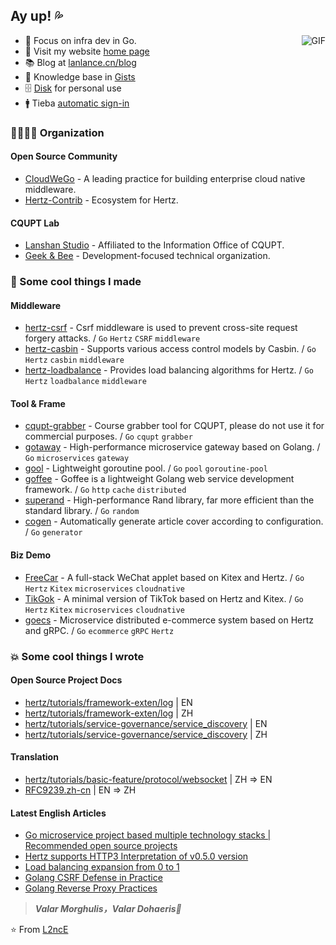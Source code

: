 ## Ay up! 💦

<img align="right" alt="GIF" src="https://raw.githubusercontent.com/JoeyBling/JoeyBling/master/pic/pusheencode.gif" />

- 🤡 Focus on infra dev in Go.
- 🏡 Visit my website [home page](https://lanlance.cn/)
- 📚 Blog at [lanlance.cn/blog](https://lanlance.cn/blog/)
- 📒 Knowledge base in [Gists](https://gists.lanlance.cn/)
- 🗄 [Disk](https://pan.lanlance.cn/) for personal use
- 🚹 Tieba [automatic sign-in](https://tieba.lanlance.cn/)

### 👨‍👨‍👧‍👧 Organization

#### Open Source Community
- [CloudWeGo](https://github.com/cloudwego) - A leading practice for building enterprise cloud native middleware.
- [Hertz-Contrib](https://github.com/hertz-contrib) - Ecosystem for Hertz.

#### CQUPT Lab
- [Lanshan Studio](https://github.com/LanshanTeam) - Affiliated to the Information Office of CQUPT.
- [Geek & Bee](https://github.com/gocybee) - Development-focused technical organization.

### 👻 Some cool things I made

#### Middleware

- [hertz-csrf](https://github.com/hertz-contrib/csrf) - Csrf middleware is used to prevent cross-site request forgery attacks. / `Go` `Hertz` `CSRF` `middleware`
- [hertz-casbin](https://github.com/hertz-contrib/casbin) - Supports various access control models by Casbin. / `Go` `Hertz` `casbin` `middleware`
- [hertz-loadbalance](https://github.com/hertz-contrib/loadbalance) - Provides load balancing algorithms for Hertz. / `Go` `Hertz` `loadbalance` `middleware`

#### Tool & Frame
- [cqupt-grabber](https://github.com/LgoLgo/cqupt-grabber) - Course grabber tool for CQUPT, please do not use it for commercial purposes. / `Go` `cqupt` `grabber`
- [gotaway](https://github.com/LgoLgo/gotaway) - High-performance microservice gateway based on Golang. / `Go` `microservices` `gateway`
- [gool](https://github.com/LgoLgo/gool) - Lightweight goroutine pool. / `Go` `pool` `goroutine-pool`
- [goffee](https://github.com/LgoLgo/goffee) - Goffee is a lightweight Golang web service development framework. / `Go` `http` `cache` `distributed`
- [superand](https://github.com/LgoLgo/superand) - High-performance Rand library, far more efficient than the standard library. / `Go` `random`
- [cogen](https://github.com/LgoLgo/cogen) - Automatically generate article cover according to configuration. / `Go` `generator`

#### Biz Demo
- [FreeCar](https://github.com/CyanAsterisk/FreeCar) - A full-stack WeChat applet based on Kitex and Hertz. / `Go` `Hertz` `Kitex` `microservices` `cloudnative`
- [TikGok](https://github.com/CyanAsterisk/TikGok) - A minimal version of TikTok based on Hertz and Kitex. / `Go` `Hertz` `Kitex` `microservices` `cloudnative`
- [goecs](https://github.com/LgoLgo/goecs) - Microservice distributed e-commerce system based on Hertz and gRPC. / `Go` `ecommerce` `gRPC` `Hertz`

### 💥 Some cool things I wrote

#### Open Source Project Docs

- [hertz/tutorials/framework-exten/log](https://www.cloudwego.io/docs/hertz/tutorials/framework-exten/log/) | EN
- [hertz/tutorials/framework-exten/log](https://www.cloudwego.io/zh/docs/hertz/tutorials/framework-exten/log/) | ZH
- [hertz/tutorials/service-governance/service_discovery](https://www.cloudwego.io/docs/hertz/tutorials/service-governance/service_discovery/) | EN
- [hertz/tutorials/service-governance/service_discovery](https://www.cloudwego.io/zh/docs/hertz/tutorials/service-governance/service_discovery/) | ZH

#### Translation

- [hertz/tutorials/basic-feature/protocol/websocket](https://www.cloudwego.io/docs/hertz/tutorials/basic-feature/protocol/websocket/) | ZH => EN
- [RFC9239.zh-cn](https://github.com/L2ncE/RFC9239.zh-cn) | EN => ZH

#### Latest English Articles

<!-- BLOG-POST-LIST:START -->
- [Go microservice project based multiple technology stacks | Recommended open source projects](https://dev.to/llance_24/go-microservice-project-based-multiple-technology-stacks-recommended-open-source-projects-557n)
- [Hertz supports HTTP3 Interpretation of v0.5.0 version](https://dev.to/llance_24/hertz-supports-http3-interpretation-of-v050-version-5hff)
- [Load balancing expansion from 0 to 1](https://dev.to/llance_24/load-balancing-expansion-from-0-to-1-4552)
- [Golang CSRF Defense in Practice](https://dev.to/llance_24/golang-csrf-defense-in-practice-10k)
- [Golang Reverse Proxy Practices](https://dev.to/llance_24/golang-reverse-proxy-practices-36od)
<!-- BLOG-POST-LIST:END -->

> ***Valar Morghulis，Valar Dohaeris🤞***

⭐️ From [L2ncE](https://github.com/L2ncE)
